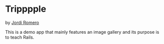 # Tripppple

by [Jordi Romero](http://jrom.net/)

This is a demo app that mainly features an image gallery and its purpose is to teach Rails.
